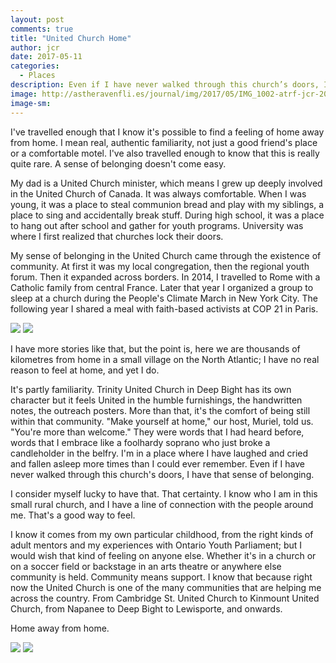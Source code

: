 ```yaml
---
layout: post
comments: true
title: "United Church Home"
author: jcr
date: 2017-05-11
categories:
  - Places
description: Even if I have never walked through this church’s doors, I have that sense of belonging.
image: http://astheravenfli.es/journal/img/2017/05/IMG_1002-atrf-jcr-2000-web.jpg
image-sm:
---
```


I've travelled enough that I know it's possible to find a feeling of home away from home. I mean real, authentic familiarity, not just a good friend's place or a comfortable motel. I've also travelled enough to know that this is really quite rare. A sense of belonging doesn't come easy.

My dad is a United Church minister, which means I grew up deeply involved in the United Church of Canada. It was always comfortable. When I was young, it was a place to steal communion bread and play with my siblings, a place to sing and accidentally break stuff. During high school, it was a place to hang out after school and gather for youth programs. University was where I first realized that churches lock their doors.

My sense of belonging in the United Church came through the existence of community. At first it was my local congregation, then the regional youth forum. Then it expanded across borders. In 2014, I travelled to Rome with a Catholic family from central France. Later that year I organized a group to sleep at a church during the People's Climate March in New York City. The following year I shared a meal with faith-based activists at COP 21 in Paris.

<img src="http://astheravenfli.es/journal/img/2017/05/IMG_1002-atrf-jcr-2000-web.jpg">

<img src="http://astheravenfli.es/journal/img/2017/05/IMG_1004-atrf-jcr-2000-web.jpg">

I have more stories like that, but the point is, here we are thousands of kilometres from home in a small village on the North Atlantic; I have no real reason to feel at home, and yet I do.

It's partly familiarity. Trinity United Church in Deep Bight has its own character but it feels United in the humble furnishings, the handwritten notes, the outreach posters. More than that, it's the comfort of being still within that community. "Make yourself at home," our host, Muriel, told us. "You're more than welcome." They were words that I had heard before, words that I embrace like a foolhardy soprano who just broke a candleholder in the belfry. I'm in a place where I have laughed and cried and fallen asleep more times than I could ever remember. Even if I have never walked through this church's doors, I have that sense of belonging.

I consider myself lucky to have that. That certainty. I know who I am in this small rural church, and I have a line of connection with the people around me. That's a good way to feel.

I know it comes from my own particular childhood, from the right kinds of adult mentors and my experiences with Ontario Youth Parliament; but I would wish that kind of feeling on anyone else. Whether it's in a church or on a soccer field or backstage in an arts theatre or anywhere else community is held. Community means support. I know that because right now the United Church is one of the many communities that are helping me across the country. From Cambridge St. United Church to Kinmount United Church, from Napanee to Deep Bight to Lewisporte, and onwards.

Home away from home.

<img src="http://astheravenfli.es/journal/img/2017/05/IMG_1017-atrf-jcr-2000-web.jpg">

<img src="http://astheravenfli.es/journal/img/2017/05/IMG_1040-atrf-jcr-2000-web.jpg">